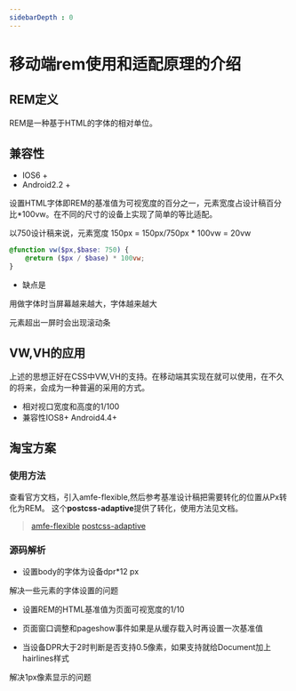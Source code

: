 ```yaml
---
sidebarDepth : 0
---
```


# 移动端rem使用和适配原理的介绍

## REM定义

REM是一种基于HTML的字体的相对单位。

## 兼容性

- IOS6 +
- Android2.2 +

设置HTML字体即REM的基准值为可视宽度的百分之一，元素宽度占设计稿百分比*100vw。在不同的尺寸的设备上实现了简单的等比适配。

以750设计稿来说，元素宽度 150px =  150px/750px * 100vw = 20vw

```scss
@function vw($px,$base: 750) {
    @return ($px / $base) * 100vw;
}
```

- 缺点是 

用做字体时当屏幕越来越大，字体越来越大

元素超出一屏时会出现滚动条

## VW,VH的应用

上述的思想正好在CSS中VW,VH的支持。在移动端其实现在就可以使用，在不久的将来，会成为一种普遍的采用的方式。

- 相对视口宽度和高度的1/100
- 兼容性IOS8+ Android4.4+

## 淘宝方案


### 使用方法

查看官方文档，引入amfe-flexible,然后参考基准设计稿把需要转化的位置从Px转化为REM。
这个**postcss-adaptive**提供了转化，使用方法见文档。

> [amfe-flexible](https://github.com/amfe/lib-flexible)
> [postcss-adaptive](https://www.npmjs.com/package/postcss-adaptive)

### 源码解析 

- 设置body的字体为设备dpr*12 px

解决一些元素的字体设置的问题

- 设置REM的HTML基准值为页面可视宽度的1/10


- 页面窗口调整和pageshow事件如果是从缓存载入时再设置一次基准值


- 当设备DPR大于2时判断是否支持0.5像素，如果支持就给Document加上 hairlines样式

解决1px像素显示的问题



